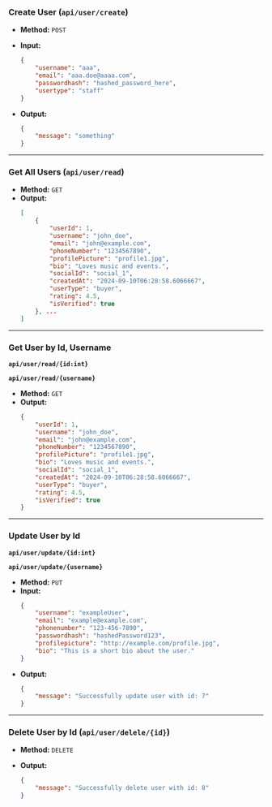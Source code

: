 ### **Create User (`api/user/create`)**

- **Method:** `POST`
- **Input:**

    ```json
    {
        "username": "aaa",
        "email": "aaa.doe@aaaa.com",
        "passwordhash": "hashed_password_here",
        "usertype": "staff"
    }
    ```
- **Output:**
    ```json
    {
        "message": "something"
    }
    ```

---

### **Get All Users (`api/user/read`)**

- **Method:** `GET`
- **Output:**
    ```json
    [
        {
            "userId": 1,
            "username": "john_doe",
            "email": "john@example.com",
            "phoneNumber": "1234567890",
            "profilePicture": "profile1.jpg",
            "bio": "Loves music and events.",
            "socialId": "social_1",
            "createdAt": "2024-09-10T06:28:58.6066667",
            "userType": "buyer",
            "rating": 4.5,
            "isVerified": true
        }, ...
    ]
    ```

---

### **Get User by Id, Username**

**`api/user/read/{id:int}`**

**`api/user/read/{username}`**
- **Method:** `GET`
- **Output:**
    ```json
    {
        "userId": 1,
        "username": "john_doe",
        "email": "john@example.com",
        "phoneNumber": "1234567890",
        "profilePicture": "profile1.jpg",
        "bio": "Loves music and events.",
        "socialId": "social_1",
        "createdAt": "2024-09-10T06:28:58.6066667",
        "userType": "buyer",
        "rating": 4.5,
        "isVerified": true
    }
    ```

---

### **Update User by Id**

**`api/user/update/{id:int}`**

**`api/user/update/{username}`**

- **Method:** `PUT`
- **Input:**
    ```json
    {
        "username": "exampleUser",
        "email": "example@example.com",
        "phonenumber": "123-456-7890",
        "passwordhash": "hashedPassword123",
        "profilepicture": "http://example.com/profile.jpg",
        "bio": "This is a short bio about the user."
    }
    ```
- **Output:**
    ```json
    {
        "message": "Successfully update user with id: 7"
    }
    ```

---

### **Delete User by Id (`api/user/delele/{id}`)**

- **Method:** `DELETE`
- **Output:**

    ```json
    {
        "message": "Successfully delete user with id: 8"
    }
    ```
